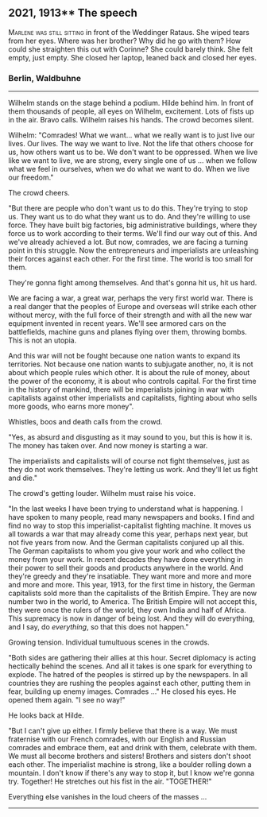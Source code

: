 
## **2021, 1913**** The speech

<span style="font-variant:small-caps;">Marlene was still sitting</span> in front of the Weddinger Rataus.
She wiped tears from her eyes.
Where was her brother?
Why did he go with them?
How could she straighten this out with Corinne?
She could barely think.
She felt empty, just empty.
She closed her laptop, leaned back and closed her eyes.

### Berlin, Waldbuhne
____
Wilhelm stands on the stage behind a podium.
Hilde behind him.
In front of them thousands of people, all eyes on Wilhelm, excitement.
Lots of fists up in the air.
Bravo calls.
Wilhelm raises his hands.
The crowd becomes silent.

Wilhelm: "Comrades!
What we want... what we really want is to just live our lives.
Our lives.
The way we want to live.
Not the life that others choose for us, how others want us to be.
We don't want to be oppressed.
When we live like we want to live, we are strong, every single one of us ...
when we follow what we feel in ourselves, when we do what we want to do.
When we live our freedom."

The crowd cheers.

"But there are people who don't want us to do this.
They're trying to stop us.
They want us to do what they want us to do.
And they're willing to use force.
They have built big factories, big administrative buildings, where they force us to work according to their terms.
We'll find our way out of this.
And we've already achieved a lot.
But now, comrades, we are facing a turning point in this struggle.
Now the entrepreneurs and imperialists are unleashing their forces against each other.
For the first time.
The world is too small for them.

They're gonna fight among themselves.
And that's gonna hit us, hit us hard.

We are facing a war, a great war, perhaps the very first world war.
There is a real danger that the peoples of Europe and overseas will strike each other without mercy, with the full force of their strength and with all the new war equipment invented in recent years.
We'll see armored cars on the battlefields, machine guns and planes flying over them, throwing bombs.
This is not an utopia.

And this war will not be fought because one nation wants to expand its territories.
Not because one nation wants to subjugate another, no, it is not about which people rules which other.
It is about the rule of money, about the power of the economy, it is about who controls capital.
For the first time in the history of mankind, there will be imperialists joining in war with capitalists against other imperialists and capitalists, fighting about who sells more goods, who earns more money".

Whistles, boos and death calls from the crowd.

"Yes, as absurd and disgusting as it may sound to you, but this is how it is.
The money has taken over.
And now money is starting a war.

The imperialists and capitalists will of course not fight themselves, just as they do not work themselves.
They're letting us work.
And they'll let us fight and die."

The crowd's getting louder.
Wilhelm must raise his voice.

"In the last weeks I have been trying to understand what is happening.
I have spoken to many people, read many newspapers and books.
I find and find no way to stop this imperialist-capitalist fighting machine.
It moves us all towards a war that may already come this year, perhaps next year, but not five years from now.
And the German capitalists conjured up all this.
The German capitalists to whom you give your work and who collect the money from your work.
In recent decades they have done everything in their power to sell their goods and products anywhere in the world.
And they're greedy and they're insatiable.
They want more and more and more and more and more.
This year, 1913, for the first time in history, the German capitalists sold more than the capitalists of the British Empire.
They are now number two in the world, to America.
The British Empire will not accept this, they were once the rulers of the world, they own India and half of Africa.
This supremacy is now in danger of being lost.
And they will do everything, and I say, do <em>everything</em>, so that this does not happen."

Growing tension.
Individual tumultuous scenes in the crowds.

"Both sides are gathering their allies at this hour.
Secret diplomacy is acting hectically behind the scenes.
And all it takes is one spark for everything to explode.
The hatred of the peoples is stirred up by the newspapers.
In all countries they are rushing the peoples against each other, putting them in fear, building up enemy images.
Comrades ..."
He closed his eyes.
He opened them again.
"I see no way!"

He looks back at Hilde.

"But I can't give up either.
I firmly believe that there is a way.
We must fraternise with our French comrades, with our English and Russian comrades and embrace them, eat and drink with them, celebrate with them.
We must all become brothers and sisters!
Brothers and sisters don't shoot each other.
The imperialist machine is strong, like a boulder rolling down a mountain.
I don't know if there's any way to stop it, but I know we're gonna try.
Together!
He stretches out his fist in the air.
"TOGETHER!"

Everything else vanishes in the loud cheers of the masses ...
____
